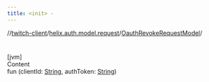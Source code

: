 ```yaml
---
title: <init> -
---
```

//[twitch-client](../../index.md)/[helix.auth.model.request](../index.md)/[OauthRevokeRequestModel](index.md)/[<init>](-init-.md)



# <init>  
[jvm]  
Content  
fun [<init>](-init-.md)(clientId: [String](https://kotlinlang.org/api/latest/jvm/stdlib/kotlin/-string/index.html), authToken: [String](https://kotlinlang.org/api/latest/jvm/stdlib/kotlin/-string/index.html))  



